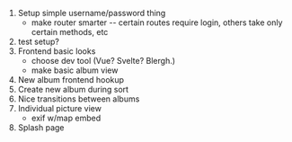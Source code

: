 1. Setup simple username/password thing
   - make router smarter -- certain routes require login, others take only certain methods, etc
2. test setup?
3. Frontend basic looks
   - choose dev tool (Vue? Svelte? Blergh.)
   - make basic album view
4. New album frontend hookup
5. Create new album during sort
6. Nice transitions between albums
7. Individual picture view
   - exif w/map embed
8. Splash page
